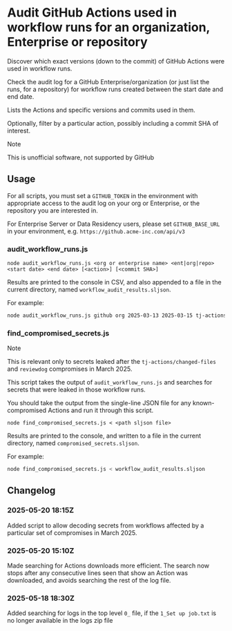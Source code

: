 # Audit GitHub Actions used in workflow runs for an organization, Enterprise or repository

Discover which exact versions (down to the commit) of GitHub Actions were used in workflow runs.

Check the audit log for a GitHub Enterprise/organization (or just list the runs, for a repository) for workflow runs created between the start date and end date.

Lists the Actions and specific versions and commits used in them.

Optionally, filter by a particular action, possibly including a commit SHA of interest.

> [!NOTE]
> This is unofficial software, not supported by GitHub

## Usage

For all scripts, you must set a `GITHUB_TOKEN` in the environment with appropriate access to the audit log on your org or Enterprise, or the repository you are interested in.

For Enterprise Server or Data Residency users, please set `GITHUB_BASE_URL` in your environment, e.g. `https://github.acme-inc.com/api/v3`

### audit_workflow_runs.js

```text
node audit_workflow_runs.js <org or enterprise name> <ent|org|repo> <start date> <end date> [<action>] [<commit SHA>]
```

Results are printed to the console in CSV, and also appended to a file in the current directory, named `workflow_audit_results.sljson`.

For example:

```bash
node audit_workflow_runs.js github org 2025-03-13 2025-03-15 tj-actions/changed-files 0e58ed8671d6b60d0890c21b07f8835ace038e67
```

### find_compromised_secrets.js

> [!NOTE]
> This is relevant only to secrets leaked after the `tj-actions/changed-files` and `reviewdog` compromises in March 2025.

This script takes the output of `audit_workflow_runs.js` and searches for secrets that were leaked in those workflow runs.

You should take the output from the single-line JSON file for any known-compromised Actions and run it through this script.

```text
node find_compromised_secrets.js < <path sljson file>
```

Results are printed to the console, and written to a file in the current directory, named `compromised_secrets.sljson`.

For example:

```bash
node find_compromised_secrets.js < workflow_audit_results.sljson
```

## Changelog

### 2025-05-20 18:15Z

Added script to allow decoding secrets from workflows affected by a particular set of compromises in March 2025.

### 2025-05-20 15:10Z

Made searching for Actions downloads more efficient. The search now stops after any consecutive lines seen that show an Action was downloaded, and avoids searching the rest of the log file.

### 2025-05-18 18:30Z

Added searching for logs in the top level `0_` file, if the `1_Set up job.txt` is no longer available in the logs zip file
